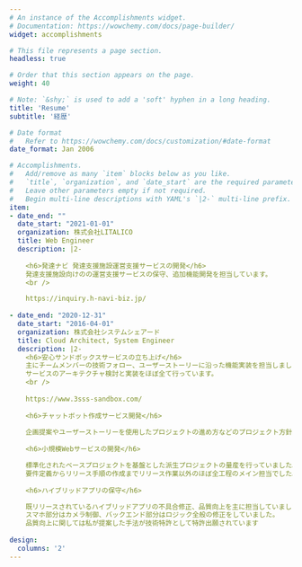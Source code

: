 ```yaml
---
# An instance of the Accomplishments widget.
# Documentation: https://wowchemy.com/docs/page-builder/
widget: accomplishments

# This file represents a page section.
headless: true

# Order that this section appears on the page.
weight: 40

# Note: `&shy;` is used to add a 'soft' hyphen in a long heading.
title: 'Resume'
subtitle: '経歴'

# Date format
#   Refer to https://wowchemy.com/docs/customization/#date-format
date_format: Jan 2006

# Accomplishments.
#   Add/remove as many `item` blocks below as you like.
#   `title`, `organization`, and `date_start` are the required parameters.
#   Leave other parameters empty if not required.
#   Begin multi-line descriptions with YAML's `|2-` multi-line prefix.
item:
- date_end: ""
  date_start: "2021-01-01"
  organization: 株式会社LITALICO
  title: Web Engineer
  description: |2-
    
    <h6>発達ナビ 発達支援施設運営支援サービスの開発</h6>
    発達支援施設向けのの運営支援サービスの保守、追加機能開発を担当しています。
    <br />

    https://inquiry.h-navi-biz.jp/
  
- date_end: "2020-12-31"
  date_start: "2016-04-01"
  organization: 株式会社システムシェアード
  title: Cloud Architect, System Engineer
  description: |2-
    <h6>安心サンドボックスサービスの立ち上げ</h6>
    主にチームメンバーの技術フォロー、ユーザーストーリーに沿った機能実装を担当しました。
    サービスのアーキテクチャ検討と実装をほぼ全て行っています。
    <br />
  
    https://www.3sss-sandbox.com/
    
    <h6>チャットボット作成サービス開発</h6>
  
    企画提案やユーザーストーリーを使用したプロジェクトの進め方などのプロジェクト方針からAWS周りの技術フォローを主に担当しました。
    
    <h6>小規模Webサービスの開発</h6>

    標準化されたベースプロジェクトを基盤とした派生プロジェクトの量産を行っていました。
    要件定義からリリース手順の作成までリリース作業以外のほぼ全工程のメイン担当でした。
  
    <h6>ハイブリッドアプリの保守</h6>

    既リリースされているハイブリッドアプリの不具合修正、品質向上を主に担当していました。
    スマホ部分はカメラ制御、バックエンド部分はロジック全般の修正をしていました。
    品質向上に関しては私が提案した手法が技術特許として特許出願されています
  
design:
  columns: '2' 
---
```

